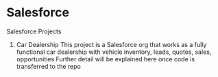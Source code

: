 # Salesforce
Salesforce Projects 


1. Car Dealership
     This project is a Salesforce org that works as a fully functional car dealership with vehicle inventory, leads, quotes, sales, opportunities
     Further detail will be explained here once code is transferred to the repo
     
